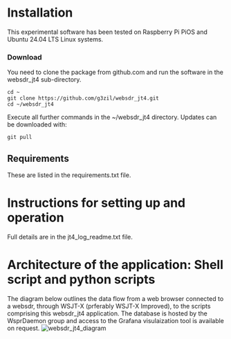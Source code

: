 # Installation 
This experimental software has been tested on Raspberry Pi PiOS and Ubuntu 24.04 LTS Linux systems.

### Download
You need to clone the package from github.com and run the software in the websdr_jt4 sub-directory. 
```
cd ~
git clone https://github.com/g3zil/websdr_jt4.git
cd ~/websdr_jt4
```
Execute all further commands in the ~/websdr_jt4 directory.
Updates can be downloaded with:
```
git pull
```

## Requirements
These are listed in the requirements.txt file.

# Instructions for setting up and operation
Full details are in the jt4_log_readme.txt file.

# Architecture of the application: Shell script and python scripts
The diagram below outlines the data flow from a web browser connected to a websdr, through WSJT-X (prferably WSJT-X Improved), to the scripts comprising this websdr_jt4 application. The database is hosted by the WsprDaemon group and access to the Grafana visulaization tool is available on request.
![websdr_jt4_diagram](https://github.com/user-attachments/assets/d4ee77d1-a50a-48b6-857a-412c35ec931d)
